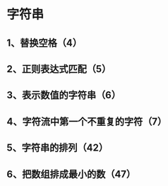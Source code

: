 # 字符串

## 1、替换空格（4）

## 2、正则表达式匹配（5）

## 3、表示数值的字符串（6）

## 4、字符流中第一个不重复的字符（7）

## 5、字符串的排列（42）

## 6、把数组排成最小的数（47）